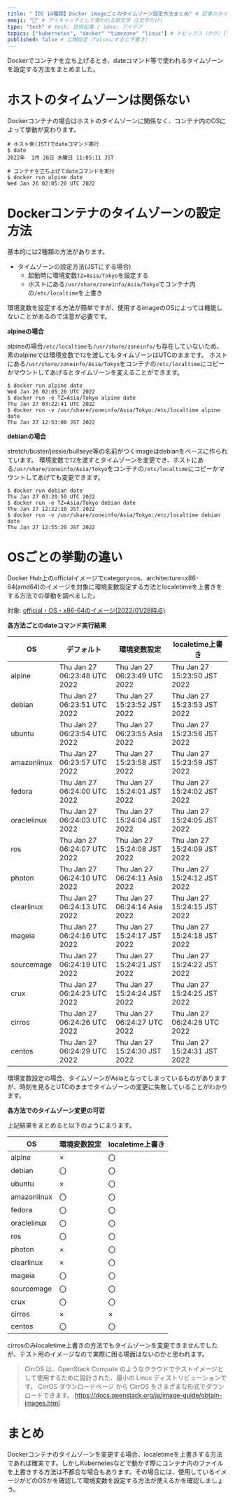 ```yaml
---
title: "【OS 14種類】Docker imageごとのタイムゾーン設定方法まとめ" # 記事のタイトル
emoji: "🐻" # アイキャッチとして使われる絵文字（1文字だけ）
type: "tech" # tech: 技術記事 / idea: アイデア
topics: ["kubernetes", "docker" "timezone" "linux"] # トピックス（タグ）["markdown", "rust", "aws"]のように指定する
published: false # 公開設定（falseにすると下書き）
---
```


Dockerでコンテナを立ち上げるとき、dateコマンド等で使われるタイムゾーンを設定する方法をまとめました。

# ホストのタイムゾーンは関係ない
Dockerコンテナの場合はホストのタイムゾーンに関係なく、コンテナ内のOSによって挙動が変わります。

```
# ホスト側(JST)でdateコマンド実行
$ date
2022年  1月 26日 水曜日 11:05:11 JST

# コンテナを立ち上げてdateコマンドを実行
$ docker run alpine date
Wed Jan 26 02:05:20 UTC 2022
```

# Dockerコンテナのタイムゾーンの設定方法

基本的には2種類の方法があります。

- タイムゾーンの設定方法(JSTにする場合)
  - 起動時に環境変数`TZ=Asia/Tokyo`を設定する
  - ホストにある`/usr/share/zoneinfo/Asia/Tokyo`でコンテナ内の`/etc/localtime`を上書き

環境変数を設定する方法が簡単ですが、使用するimageのOSによっては機能しないことがあるので注意が必要です。

**alpineの場合**


alpineの場合`/etc/localtime`も`/usr/share/zoneinfo/`も存在していないため、素のalpineでは環境変数で`TZ`を渡してもタイムゾーンはUTCのままです。
ホストにある`/usr/share/zoneinfo/Asia/Tokyo`をコンテナの`/etc/localtime`にコピーかマウントしてあげるとタイムゾーンを変えることができます。

```
$ docker run alpine date
Wed Jan 26 02:05:20 UTC 2022
$ docker run -e TZ=Asia/Tokyo alpine date
Thu Jan 27 03:22:41 UTC 2022
$ docker run -v /usr/share/zoneinfo/Asia/Tokyo:/etc/localtime alpine date
Thu Jan 27 12:53:00 JST 2022
```

**debianの場合**

stretch/buster/jessie/bullseye等の名前がつくimageはdebianをベースに作られています。
環境変数で`TZ`を渡すとタイムゾーンを変更でき、ホストにある`/usr/share/zoneinfo/Asia/Tokyo`をコンテナの`/etc/localtime`にコピーかマウントしてあげても変更できます。

```
$ docker run debian date
Thu Jan 27 03:20:50 UTC 2022
$ docker run -e TZ=Asia/Tokyo debian date
Thu Jan 27 12:22:10 JST 2022
$ docker run -v /usr/share/zoneinfo/Asia/Tokyo:/etc/localtime debian date
Thu Jan 27 12:55:20 JST 2022
```

# OSごとの挙動の違い

Docker Hub上のofficialイメージでcategory=os、architecture=x86-64(amd64)のイメージを対象に環境変数設定する方法とlocaletimeを上書きをする方法での挙動を調べました。

対象: [official・OS・x86-64のイメージ(2022/01/28時点)](https://hub.docker.com/search?type=image&image_filter=official&category=os&architecture=amd64)

**各方法ごとのdateコマンド実行結果**

| OS | デフォルト | 環境変数設定 | localetime上書き |
| -- | -- | -- | -- |
| alpine | Thu Jan 27 06:23:48 UTC 2022 | Thu Jan 27 06:23:49 UTC 2022 | Thu Jan 27 15:23:50 JST 2022 |
| debian | Thu Jan 27 06:23:51 UTC 2022 | Thu Jan 27 15:23:52 JST 2022 | Thu Jan 27 15:23:53 JST 2022 |
| ubuntu | Thu Jan 27 06:23:54 UTC 2022 | Thu Jan 27 06:23:55 Asia 2022 | Thu Jan 27 15:23:56 JST 2022 |
| amazonlinux | Thu Jan 27 06:23:57 UTC 2022 | Thu Jan 27 15:23:58 JST 2022 | Thu Jan 27 15:23:59 JST 2022 |
| fedora | Thu Jan 27 06:24:00 UTC 2022 | Thu Jan 27 15:24:01 JST 2022 | Thu Jan 27 15:24:02 JST 2022 |
| oraclelinux | Thu Jan 27 06:24:03 UTC 2022 | Thu Jan 27 15:24:04 JST 2022 | Thu Jan 27 15:24:05 JST 2022 |
| ros | Thu Jan 27 06:24:07 UTC 2022 | Thu Jan 27 15:24:08 JST 2022 | Thu Jan 27 15:24:09 JST 2022 |
| photon | Thu Jan 27 06:24:10 UTC 2022 | Thu Jan 27 06:24:11 Asia 2022 | Thu Jan 27 15:24:12 JST 2022 |
| clearlinux | Thu Jan 27 06:24:13 UTC 2022 | Thu Jan 27 06:24:14 Asia 2022 | Thu Jan 27 15:24:15 JST 2022 |
| mageia | Thu Jan 27 06:24:16 UTC 2022 | Thu Jan 27 15:24:17 JST 2022 | Thu Jan 27 15:24:18 JST 2022 |
| sourcemage | Thu Jan 27 06:24:19 UTC 2022 | Thu Jan 27 15:24:21 JST 2022 | Thu Jan 27 15:24:22 JST 2022 |
| crux | Thu Jan 27 06:24:23 UTC 2022 | Thu Jan 27 15:24:24 JST 2022 | Thu Jan 27 15:24:25 JST 2022 |
| cirros | Thu Jan 27 06:24:26 UTC 2022 | Thu Jan 27 06:24:27 UTC 2022 | Thu Jan 27 06:24:28 UTC 2022 |
| centos | Thu Jan 27 06:24:29 UTC 2022 | Thu Jan 27 15:24:30 JST 2022 | Thu Jan 27 15:24:31 JST 2022 |

環境変数設定の場合、タイムゾーンがAsiaとなってしまっているものがありますが、時刻を見るとUTCのままでタイムゾーンの変更に失敗していることがわかります。

**各方法でのタイムゾーン変更の可否**

上記結果をまとめると以下のようにまります。

| OS | 環境変数設定 | localetime上書き |
| -- | -- | -- |
| alpine | × | 〇 |
| debian | 〇 | 〇 |
| ubuntu | × | 〇 |
| amazonlinux | 〇 | 〇 |
| fedora | 〇 | 〇 |
| oraclelinux | 〇 | 〇 |
| ros | 〇 | 〇 |
| photon | × | 〇 |
| clearlinux | × | 〇 |
| mageia | 〇 | 〇 |
| sourcemage | 〇 | 〇 |
| crux | 〇 | 〇 |
| cirros | × | × |
| centos | 〇 | 〇 |

cirrosのみlocaletime上書きの方法でもタイムゾーンを変更できませんでしたが、テスト用のイメージなので実際に困る場面はないのかと思われます。

> CirrOS は、OpenStack Compute のようなクラウドでテストイメージとして使用するために設計された、最小の Linux ディストリビューションです。 CirrOS ダウンロードページ から CirrOS をさまざまな形式でダウンロードできます。
https://docs.openstack.org/ja/image-guide/obtain-images.html

# まとめ

Dockerコンテナのタイムゾーンを変更する場合、localetimeを上書きする方法であれば確実です。しかしKubernetesなどで動かす際にコンテナ内のファイルを上書きする方法は不都合な場合もあります。その場合には、使用しているイメージがどのOSかを確認して環境変数を設定する方法が使えるかを確認しましょう。
